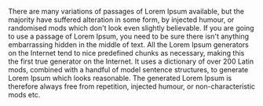 There are many variations of passages of Lorem Ipsum available, but the majority have suffered
 alteration in some form, by injected humour, or randomised mods which don't look even slightly 
 believable. If you are going to use a passage of Lorem Ipsum, you need to be sure there isn't 
 anything embarrassing hidden in the middle of text. All the Lorem Ipsum generators on the Internet
 tend to nice predefined chunks as necessary, making this the first true generator on the Internet.
 It uses a dictionary of over 200 Latin mods, combined with a handful of model sentence
 structures, to generate Lorem Ipsum which looks reasonable. The generated Lorem Ipsum is therefore
 always free from repetition, injected humour, or non-characteristic mods etc.